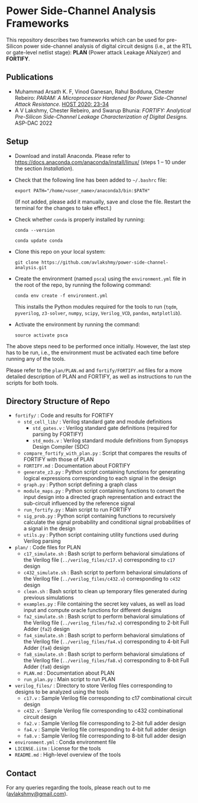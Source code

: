 
# Power Side-Channel Analysis Frameworks

This repository describes two frameworks which can be used for pre-Silicon power side-channel analysis of digital circuit designs (i.e., at the RTL or gate-level netlist stage): **PLAN** (Power attack Leakage ANalyzer) and **FORTIFY**.

## Publications

- Muhammad Arsath K. F, Vinod Ganesan, Rahul Bodduna, Chester Rebeiro:
_PARAM: A Microprocessor Hardened for Power Side-Channel Attack Resistance._ [HOST 2020: 23-34](https://doi.org/10.1109/HOST45689.2020.9300263)
- A V Lakshmy, Chester Rebeiro, and Swarup Bhunia:
_FORTIFY: Analytical Pre-Silicon Side-Channel Leakage Characterization of Digital Designs._ ASP-DAC 2022

## Setup

- Download and install Anaconda. Please refer to https://docs.anaconda.com/anaconda/install/linux/ (steps 1 – 10 under the section _Installation_).
- Check that the following line has been added to `~/.bashrc` file:

  `export PATH="/home/<user_name>/anaconda3/bin:$PATH"`

  (If not added, please add it manually, save and close the file. Restart the terminal for the changes to take effect.)
- Check whether `conda` is properly installed by running:

  `conda --version`

  `conda update conda`
- Clone this repo on your local system:

  `git clone https://github.com/avlakshmy/power-side-channel-analysis.git`

- Create the environment (named `psca`) using the `environment.yml` file in the root of the repo, by running the following command:

  `conda env create -f environment.yml`

  This installs the Python modules required for the tools to run (`tqdm`, `pyverilog`, `z3-solver`, `numpy`, `scipy`, `Verilog_VCD`, `pandas`, `matplotlib`).
- Activate the environment by running the command:

  `source activate psca`

The above steps need to be performed once initially. However, the last step has to be run, i.e., the environment must be activated each time before running any of the tools.

Please refer to the `plan/PLAN.md` and `fortify/FORTIFY.md` files for a more detailed description of PLAN and FORTIFY, as well as instructions to run the scripts for both tools.

## Directory Structure of Repo

- `fortify/` : Code and results for FORTIFY
  - `std_cell_lib/` : Verilog standard gate and module definitions
    - `std_gates.v` : Verilog standard gate definitions (required for parsing by FORTIFY)
    - `std_mods.v` : Verilog standard module definitions from Synopsys Design Compiler (SDC)
  - `compare_fortify_with_plan.py` : Script that compares the results of FORTIFY with those of PLAN
  - `FORTIFY.md` : Documentation about FORTIFY
  - `generate_z3.py` : Python script containing functions for generating logical expressions corresponding to each signal in the design
  - `graph.py` : Python script defining a graph class
  - `module_maps.py` : Python script containing functions to convert the input design into a directed graph representation and extract the sub-circuit influenced by the reference signal
  - `run_fortify.py` : Main script to run FORTIFY
  - `sig_prob.py` : Python script containing functions to recursively calculate the signal probability and conditional signal probabilities of a signal in the design
  - `utils.py` : Python script containing utility functions used during Verilog parsing
- `plan/` : Code files for PLAN
  - `c17_simulate.sh` : Bash script to perform behavioral simulations of the Verilog file (`../verilog_files/c17.v`) corresponding to `c17` design
  - `c432_simulate.sh` : Bash script to perform behavioral simulations of the Verilog file (`../verilog_files/c432.v`) corresponding to `c432` design
  - `clean.sh` : Bash script to clean up temporary files generated during previous simulations
  - `examples.py` : File containing the secret key values, as well as load input and compute oracle functions for different designs
  - `fa2_simulate.sh` : Bash script to perform behavioral simulations of the Verilog file (`../verilog_files/fa2.v`) corresponding to 2-bit Full Adder (`fa2`) design
  - `fa4_simulate.sh` : Bash script to perform behavioral simulations of the Verilog file (`../verilog_files/fa4.v`) corresponding to 4-bit Full Adder (`fa4`) design
  - `fa8_simulate.sh` : Bash script to perform behavioral simulations of the Verilog file (`../verilog_files/fa8.v`) corresponding to 8-bit Full Adder (`fa8`) design
  - `PLAN.md` : Documentation about PLAN
  - `run_plan.py` : Main script to run PLAN
- `verilog_files/` : Directory to store Verilog files corresponding to designs to be analyzed using the tools
  - `c17.v` : Sample Verilog file corresponding to c17 combinational circuit design
  - `c432.v` : Sample Verilog file corresponding to c432 combinational circuit design
  - `fa2.v` : Sample Verilog file corresponding to 2-bit full adder design
  - `fa4.v` : Sample Verilog file corresponding to 4-bit full adder design
  - `fa8.v` : Sample Verilog file corresponding to 8-bit full adder design
- `environment.yml` : Conda environment file
- `LICENSE.iitm` : License for the tools
- `README.md` : High-level overview of the tools

## Contact

For any queries regarding the tools, please reach out to me (avlakshmy@gmail.com).
